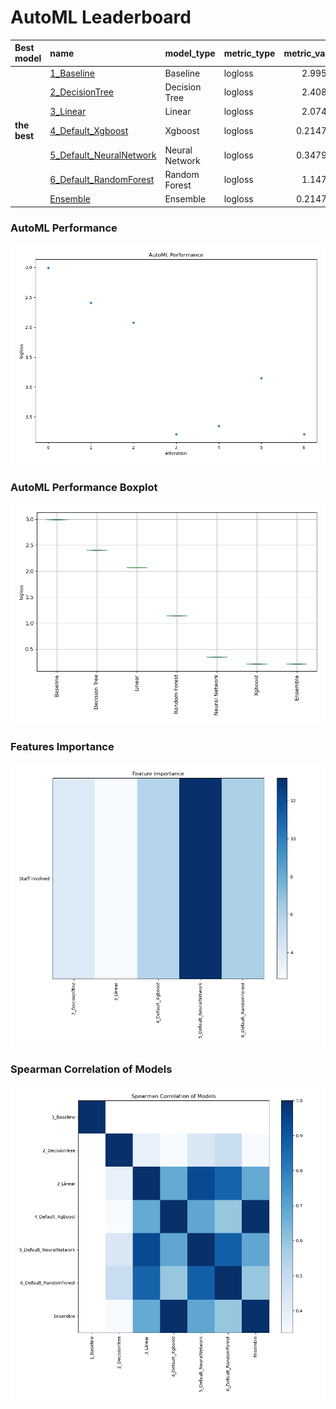 # AutoML Leaderboard

| Best model   | name                                                         | model_type     | metric_type   |   metric_value |   train_time |
|:-------------|:-------------------------------------------------------------|:---------------|:--------------|---------------:|-------------:|
|              | [1_Baseline](1_Baseline/README.md)                           | Baseline       | logloss       |       2.99573  |         1.47 |
|              | [2_DecisionTree](2_DecisionTree/README.md)                   | Decision Tree  | logloss       |       2.40824  |        10.55 |
|              | [3_Linear](3_Linear/README.md)                               | Linear         | logloss       |       2.07484  |         9.04 |
| **the best** | [4_Default_Xgboost](4_Default_Xgboost/README.md)             | Xgboost        | logloss       |       0.214715 |        44.84 |
|              | [5_Default_NeuralNetwork](5_Default_NeuralNetwork/README.md) | Neural Network | logloss       |       0.347946 |         6.18 |
|              | [6_Default_RandomForest](6_Default_RandomForest/README.md)   | Random Forest  | logloss       |       1.14791  |         8.84 |
|              | [Ensemble](Ensemble/README.md)                               | Ensemble       | logloss       |       0.214715 |         0.29 |

### AutoML Performance
![AutoML Performance](ldb_performance.png)

### AutoML Performance Boxplot
![AutoML Performance Boxplot](ldb_performance_boxplot.png)

### Features Importance
![features importance across models](features_heatmap.png)



### Spearman Correlation of Models
![models spearman correlation](correlation_heatmap.png)

